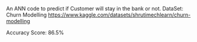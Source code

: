 An ANN code to predict if Customer will stay in the bank or not.
DataSet: Churn Modelling
https://www.kaggle.com/datasets/shrutimechlearn/churn-modelling

Accuracy Score: 86.5%
